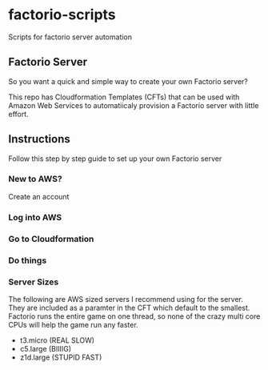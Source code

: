 # factorio-scripts
Scripts for factorio server automation

## Factorio Server
So you want a quick and simple way to create your own Factorio server?

This repo has Cloudformation Templates (CFTs) that can be used with Amazon Web Services to automatiicaly provision a Factorio server with little effort.

## Instructions

Follow this step by step guide to set up your own Factorio server

### New to AWS?

Create an account

### Log into AWS

### Go to Cloudformation

### Do things

### Server Sizes

The following are AWS sized servers I recommend using for the server. They are included as a paramter in the CFT which default to the smallest.
Factorio runs the entire game on one thread, so none of the crazy multi core CPUs will help the game run any faster.

* t3.micro (REAL SLOW)
* c5.large (BIIIIG)
* z1d.large (STUPID FAST)